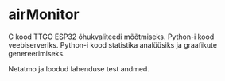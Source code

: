 # airMonitor
C kood TTGO ESP32 õhukvaliteedi mõõtmiseks.
Python-i kood veebiserveriks.
Python-i kood statistika analüüsiks ja graafikute genereerimiseks.

Netatmo ja loodud lahenduse test andmed.
